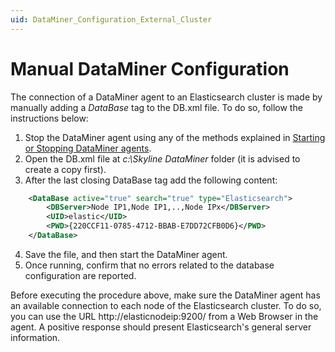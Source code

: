 ```yaml
---
uid: DataMiner_Configuration_External_Cluster
---
```

# Manual DataMiner Configuration

The connection of a DataMiner agent to an Elasticsearch cluster is made by
manually adding a *DataBase* tag to the DB.xml file. To do so, follow the instructions
below:

1. Stop the DataMiner agent using any of the methods explained in [Starting or Stopping DataMiner agents](xref:Starting_or_stopping_DataMiner_Agents_in_your_DataMiner_System).
2. Open the DB.xml file at *c:\Skyline DataMiner* folder (it is advised to create a copy first).
3. After the last closing DataBase tag add the following content:
```xml
 	<DataBase active="true" search="true" type="Elasticsearch">
		<DBServer>Node IP1,Node IP1,..,Node IPx</DBServer>
		<UID>elastic</UID>
		<PWD>{220CCF11-0785-4712-BBAB-E7DD72CFB0D6}</PWD>
	</DataBase>
```
4. Save the file, and then start the DataMiner agent.
5. Once running, confirm that no errors related to the database configuration are reported.

Before executing the procedure above, make sure the DataMiner agent has an available connection to each node of the
Elasticsearch cluster. To do so, you can use the URL http://elasticnodeip:9200/ from a Web Browser in the agent.
A positive response should present Elasticsearch's general server information.


